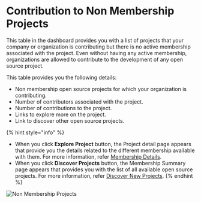 # Contribution to Non Membership Projects

This table in the dashboard provides you with a list of projects that your company or organization is contributing but there is no active membership associated with the project. Even without having any active membership, organizations are allowed to contribute to the development of any open source project.

This table provides you the following details:

* Non membership open source projects for which your organization is contributing.
* Number of contributors associated with the project.
* Number of contributions to the project.
* Links to explore more on the project.
* Link to discover other open source projects.

{% hint style="info" %}
* When you click **Explore Project** button, the Project detail page appears that provide you the details related to the different membership available with them. For more information, refer [Membership Details](https://docs.linuxfoundation.org/lfx/organization-dashboard-pre-release/projects/membership-details-of-a-project).
* When you click **Discover Projects** button, the Membership Summary page appears that provides you with the list of all available open source projects. For more information, refer [Discover New Projects](https://docs.linuxfoundation.org/lfx/organization-dashboard-pre-release/my-organization/membership-summary/discover-new-open-source-project).
{% endhint %}

![Non Membership Projects](https://files.gitbook.com/v0/b/gitbook-28427.appspot.com/o/assets%2F-MgAESFs0H7zYsmTgcOZ%2F-MgeqZofmEmz3GzNsrrP%2F-MgeuklUDXKUcQAttdCB%2FNon\_membership.png?alt=media\&token=5267aa12-270f-4728-8e06-6f5657fc31a9)

